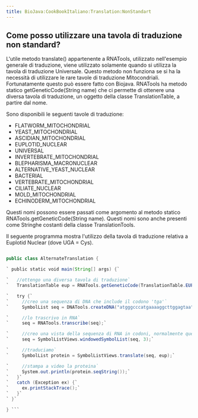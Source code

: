 ```yaml
---
title: BioJava:CookBookItaliano:Translation:NonStandart
---
```


Come posso utilizzare una tavola di traduzione non standard?
------------------------------------------------------------

L'utile metodo translate() appartenente a RNATools, utilizzato
nell'esempio generale di traduzione, viene utilizzato solamente quando
si utilizza la tavola di traduzione Universale. Questo metodo non
funziona se si ha la necessità di utilizzare le rare tavole di
traduzione Mitocondriali. Fortunatamente questo può essere fatto con
Biojava. RNATools ha metodo statico getGeneticCode(String name) che ci
permette di ottenere una diversa tavola di traduzione, un oggetto della
classe TranslationTable, a partire dal nome.

Sono disponibili le seguenti tavole di traduzione:

-   FLATWORM\_MITOCHONDRIAL
-   YEAST\_MITOCHONDRIAL
-   ASCIDIAN\_MITOCHONDRIAL
-   EUPLOTID\_NUCLEAR
-   UNIVERSAL
-   INVERTEBRATE\_MITOCHONDRIAL
-   BLEPHARISMA\_MACRONUCLEAR
-   ALTERNATIVE\_YEAST\_NUCLEAR
-   BACTERIAL
-   VERTEBRATE\_MITOCHONDRIAL
-   CILIATE\_NUCLEAR
-   MOLD\_MITOCHONDRIAL
-   ECHINODERM\_MITOCHONDRIAL

Questi nomi possono essere passati come argomento al metodo statico
RNATools.getGeneticCode(String name). Questi nomi sono anche presenti
come Stringhe costanti della classe TranslationTools.

Il seguente programma mostra l'utilizzo della tavola di traduzione
relativa a Euplotid Nuclear (dove UGA = Cys).

```java import org.biojava.bio.seq.\*; import org.biojava.bio.symbol.\*;

public class AlternateTranslation {

` public static void main(String[] args) {`

`   //ottengo una diversa tavola di traduzione`  
`   TranslationTable eup = RNATools.getGeneticCode(TranslationTable.EUPL_NUC);`

`   try {`  
`     //creo una sequenza di DNA che include il codono 'tga'`  
`     SymbolList seq = DNATools.createDNA("atgggcccatgaaaaggcttggagtaa");`

`     //lo trascrivo in RNA`  
`     seq = RNATools.transcribe(seq);`

`     //creo una vista della sequenza di RNA in codoni, normalmente questo è fatto internamente nel metodo RNATool.translate()`  
`     seq = SymbolListViews.windowedSymbolList(seq, 3);`

`     //traduciamo`  
`     SymbolList protein = SymbolListViews.translate(seq, eup);`

`     //stampa a video la proteina`  
`     System.out.println(protein.seqString());`  
`   }`  
`   catch (Exception ex) {`  
`     ex.printStackTrace();`  
`   }`  
` }`

} ```
